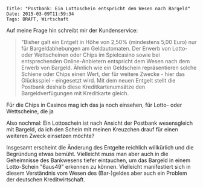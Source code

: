 	Title: "Postbank: Ein Lottoschein entspricht dem Wesen nach Bargeld"
	Date: 2015-03-09T11:59:34
	Tags: DRAFT, Wirtschaft

Auf meine Frage hin schreibt mir der Kundenservice:

> "Bisher galt ein Entgelt in Höhe von 2,50% (mindestens 5,00 Euro)
> nur für Bargeldabhebungen am Geldautomaten. Der Erwerb von Lotto-
> oder Wettscheinen oder Chips im Spielcasino sowie bei entsprechenden
> Online-Anbietern entspricht dem Wesen nach dem Erwerb von
> Bargeld. Ähnlich wie ein Geldschein repräsentieren solche Schiene
> oder Chips einen Wert, der für weitere Zwecke - hier das
> Glücksspiel - eingesetzt wird. Mit dem neuen Entgelt stellt die
> Postbank deshalb diese Kreditkartenumsätze den Bargeldverfügungen
> mit Kreditkarte gleich.

Für die Chips in Casinos mag ich das ja noch einsehen, für Lotto- oder
Wettscheine, die ja 

Also nochmal: Ein Lottoschein ist nach Ansicht der Postbank
wesensgleich mit Bargeld, da ich den Schein mit meinen Kreuzchen
drauf für einen weiteren Zweck einsetzen möchte?

Insgesamt erscheint die Änderung des Entgelte reichlich willkürlich
und die Begründung etwas bemüht. Vielleicht muss man aber auch in die
Geheimnisse des Bankwesens tiefer eintauchen, um das Bargeld in einem
Lotto-Schein "6aus49" erkennen zu können. Vielleicht manifestiert sich
in diesem Verständnis vom Wesen des (Bar-)geldes aber auch ein Problem
der deutschen Kreditwirtschaft. 
